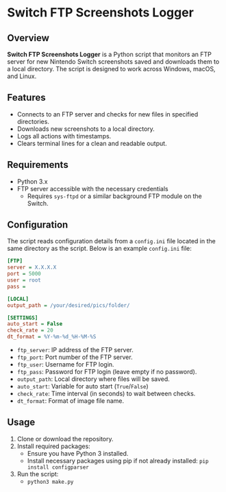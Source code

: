 # Switch FTP Screenshots Logger

## Overview

**Switch FTP Screenshots Logger** is a Python script that monitors an FTP server for new Nintendo Switch screenshots saved and downloads them to a local directory. The script is designed to work across Windows, macOS, and Linux.

## Features

- Connects to an FTP server and checks for new files in specified directories.
- Downloads new screenshots to a local directory.
- Logs all actions with timestamps.
- Clears terminal lines for a clean and readable output.

## Requirements

- Python 3.x
- FTP server accessible with the necessary credentials
    - Requires `sys-ftpd` or a similar background FTP module on the Switch.

## Configuration

The script reads configuration details from a `config.ini` file located in the same directory as the script. Below is an example `config.ini` file:

```ini
[FTP]
server = X.X.X.X
port = 5000
user = root
pass = 

[LOCAL]
output_path = /your/desired/pics/folder/

[SETTINGS]
auto_start = False
check_rate = 20
dt_format = %Y-%m-%d_%H-%M-%S
```

- `ftp_server`: IP address of the FTP server.
- `ftp_port`: Port number of the FTP server.
- `ftp_user`: Username for FTP login.
- `ftp_pass`: Password for FTP login (leave empty if no password).
- `output_path`: Local directory where files will be saved.
- `auto_start`: Variable for auto start (`True`/`False`)
- `check_rate`: Time interval (in seconds) to wait between checks.
- `dt_format`: Format of image file name.

## Usage

1. Clone or download the repository.
2. Install required packages:
    - Ensure you have Python 3 installed.
    - Install necessary packages using pip if not already installed:
      ```pip install configparser```
3. Run the script:
    - `python3 make.py`
